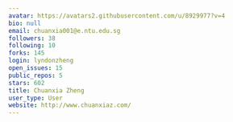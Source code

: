 ```yaml
---
avatar: https://avatars2.githubusercontent.com/u/8929977?v=4
bio: null
email: chuanxia001@e.ntu.edu.sg
followers: 38
following: 10
forks: 145
login: lyndonzheng
open_issues: 15
public_repos: 5
stars: 602
title: Chuanxia Zheng
user_type: User
website: http://www.chuanxiaz.com/
---
```

